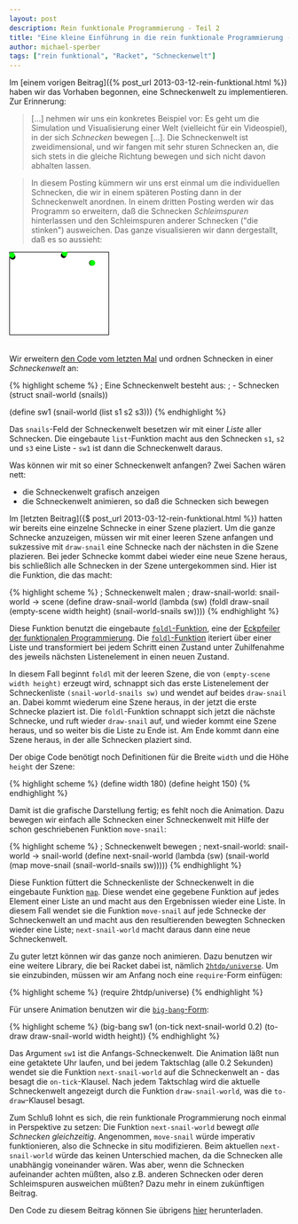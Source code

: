 ```yaml
---
layout: post
description: Rein funktionale Programmierung - Teil 2
title: "Eine kleine Einführung in die rein funktionale Programmierung - Teil 2"
author: michael-sperber
tags: ["rein funktional", "Racket", "Schneckenwelt"]
---
```


Im [einem vorigen Beitrag]({% post_url 2013-03-12-rein-funktional.html %}) haben wir das Vorhaben begonnen,
eine Schneckenwelt zu implementieren.  Zur Erinnerung:

> \[...\] nehmen wir uns ein konkretes Beispiel vor: Es geht um
> die Simulation und Visualisierung einer Welt (vielleicht für ein
> Videospiel), in der sich *Schnecken* bewegen \[...\].
> Die Schneckenwelt ist zweidimensional, und wir fangen mit sehr sturen
> Schnecken an, die sich stets in die gleiche Richtung bewegen und sich
> nicht davon abhalten lassen.  

> In diesem Posting kümmern wir uns erst einmal um die individuellen
> Schnecken, die wir in einem späteren Posting dann in der Schneckenwelt
> anordnen.  In einem dritten Posting werden wir das Programm so
> erweitern, daß die Schnecken *Schleimspuren* hinterlassen und den
> Schleimspuren anderer Schnecken ("die stinken") ausweichen.  Das ganze
> visualisieren wir dann dergestallt, daß es so aussieht:

<div id="center">
<img src="/files/2013-02-08-rein-funktional/snailworld.gif">
</img>
</div>

<br/>

Wir erweitern [den Code vom letzten
Mal](/files/rein-funktional/snail.rkt) und ordnen Schnecken
in einer *Schneckenwelt* an:

<!-- more start -->

{% highlight scheme %}
; Eine Schneckenwelt besteht aus:
; - Schnecken
(struct snail-world (snails))

(define sw1 (snail-world (list s1 s2 s3)))
{% endhighlight %}

Das `snails`-Feld der Schneckenwelt besetzen wir mit einer *Liste*
aller Schnecken.  Die eingebaute `list`-Funktion macht aus den
Schnecken `s1`, `s2` und `s3` eine Liste - `sw1` ist dann die
Schneckenwelt daraus.

Was können wir mit so einer Schneckenwelt anfangen?  Zwei Sachen wären
nett:

- die Schneckenwelt grafisch anzeigen
- die Schneckenwelt animieren, so daß die Schnecken sich bewegen

Im [letzten Beitrag]({$ post_url 2013-03-12-rein-funktional.html %}) hatten wir bereits eine einzelne Schnecke
in einer Szene plaziert. Um die ganze Schnecke anzuzeigen,
müssen wir mit einer leeren Szene
anfangen und sukzessive mit `draw-snail` eine Schnecke nach der
nächsten in die Szene plazieren.  Bei jeder Schnecke kommt dabei
wieder eine neue Szene heraus, bis schließlich alle Schnecken in der
Szene untergekommen sind.  Hier ist die Funktion, die das macht:

{% highlight scheme %}
; Schneckenwelt malen
; draw-snail-world: snail-world -> scene
(define draw-snail-world
  (lambda (sw)
    (foldl draw-snail
           (empty-scene width height)
           (snail-world-snails sw))))
{% endhighlight %}

Diese Funktion benutzt die eingebaute [`foldl`-Funktion](http://docs.racket-lang.org/reference/pairs.html#%28def._%28%28lib._racket/private/list..rkt%29._foldl%29%29), eine der
[Eckpfeiler der funktionalen
Programmierung](https://twitter.com/PLT_Borat/status/173024002376339456).
Die
[`foldl`-Funktion](http://docs.racket-lang.org/reference/pairs.html#%28def._%28%28lib._racket/private/list..rkt%29._foldl%29%29)
iteriert über einer Liste und transformiert bei jedem Schritt einen
Zustand unter Zuhilfenahme des jeweils nächsten Listenelement in einen
neuen Zustand.

In diesem Fall beginnt `foldl` mit der leeren Szene, die von
`(empty-scene width height)` erzeugt wird, schnappt sich das erste
Listenelement der Schneckenliste `(snail-world-snails sw)` und wendet
auf beides `draw-snail` an.  Dabei kommt wiederum eine Szene heraus,
in der jetzt die erste Schnecke plaziert ist.  Die `foldl`-Funktion
schnappt sich jetzt die nächste Schnecke, und ruft wieder `draw-snail`
auf, und wieder kommt eine Szene heraus, und so weiter bis die Liste
zu Ende ist.  Am Ende kommt dann eine Szene heraus, in der alle
Schnecken plaziert sind.

Der obige Code benötigt noch Definitionen für die Breite `width` und
die Höhe `height` der Szene:

{% highlight scheme %}
(define width 180)
(define height 150)
{% endhighlight %}

Damit ist die grafische Darstellung fertig; es fehlt noch die
Animation.  Dazu bewegen wir einfach alle Schnecken einer
Schneckenwelt mit Hilfe der schon geschriebenen Funktion `move-snail`:

{% highlight scheme %}
; Schneckenwelt bewegen
; next-snail-world: snail-world -> snail-world
(define next-snail-world
  (lambda (sw)
    (snail-world
     (map move-snail
          (snail-world-snails sw)))))
{% endhighlight %}

Diese Funktion füttert die Schneckenliste der Schneckenwelt in die
eingebaute Funktion
[`map`](http://docs.racket-lang.org/reference/pairs.html?q=map#%28def._%28%28lib._racket%2Fprivate%2Fmap..rkt%29._map%29%29).
Diese wendet eine gegebene Funktion auf jedes Element einer Liste an
und macht aus den Ergebnissen wieder eine Liste.  In diesem Fall
wendet sie die Funktion `move-snail` auf jede Schnecke der
Schneckenwelt an und macht aus den resultierenden bewegten Schnecken
wieder eine Liste; `next-snail-world` macht daraus dann eine neue
Schneckenwelt.

Zu guter letzt können wir das ganze noch animieren.  Dazu benutzen
wir eine weitere Library, die bei Racket dabei ist, nämlich
[`2htdp/universe`](http://docs.racket-lang.org/teachpack/2htdpuniverse.html).
Um sie einzubinden, müssen wir am Anfang noch eine `require`-Form
einfügen:

{% highlight scheme %}
(require 2htdp/universe)
{% endhighlight %}

Für unsere Animation benutzen wir die
[`big-bang`-Form](http://docs.racket-lang.org/teachpack/2htdpuniverse.html?q=big-bang&q=big-bang%23&q=struct&q=place-image&q=circle#%28form._world._%28%28lib._2htdp%2Funiverse..rkt%29._big-bang%29%29):

{% highlight scheme %}
(big-bang sw1
          (on-tick next-snail-world 0.2)
          (to-draw draw-snail-world width height))
{% endhighlight %}

Das Argument `sw1` ist die Anfangs-Schneckenwelt.  Die Animation läßt
nun eine getaktete Uhr laufen, und bei jedem Taktschlag (alle 0.2
Sekunden) wendet sie die Funktion `next-snail-world` auf die
Schneckenwelt an - das besagt die `on-tick`-Klausel.  Nach jedem
Taktschlag wird die aktuelle Schneckenwelt angezeigt durch die
Funktion `draw-snail-world`, was die `to-draw`-Klausel besagt.

Zum Schluß lohnt es sich, die rein funktionale Programmierung noch
einmal in Perspektive zu setzen: Die Funktion `next-snail-world`
bewegt *alle Schnecken gleichzeitig*.  Angenommen,
`move-snail` würde imperativ funktionieren, also die Schnecke in situ
modifizieren.  Beim aktuellen `next-snail-world` würde das keinen
Unterschied machen, da die Schnecken alle unabhängig voneinander
wären.  Was aber, wenn die Schnecken aufeinander achten müßten, also
z.B. anderen Schnecken oder deren Schleimspuren ausweichen müßten?
Dazu mehr in einem zukünftigen Beitrag.

Den Code zu diesem Beitrag können Sie übrigens
[hier](/files/ein-funktional-2/snailworld.rkt) herunterladen.

<!-- more end -->